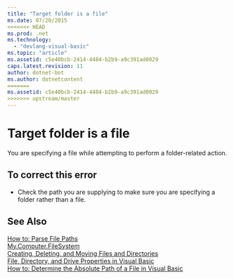 ```yaml
---
title: "Target folder is a file"
ms.date: 07/20/2015
<<<<<<< HEAD
ms.prod: .net
ms.technology: 
  - "devlang-visual-basic"
ms.topic: "article"
ms.assetid: c5e40bcb-2414-4484-b2b9-a9c391ad0029
caps.latest.revision: 11
author: dotnet-bot
ms.author: dotnetcontent
=======
ms.assetid: c5e40bcb-2414-4484-b2b9-a9c391ad0029
>>>>>>> upstream/master
---
```

# Target folder is a file
You are specifying a file while attempting to perform a folder-related action.  
  
## To correct this error  
  
-   Check the path you are supplying to make sure you are specifying a folder rather than a file.  
  
## See Also  
 [How to: Parse File Paths](../../visual-basic/developing-apps/programming/drives-directories-files/how-to-parse-file-paths.md)  
 [My.Computer.FileSystem](xref:Microsoft.VisualBasic.FileIO.FileSystem)  
 [Creating, Deleting, and Moving Files and Directories](../../visual-basic/developing-apps/programming/drives-directories-files/creating-deleting-and-moving-files-and-directories.md)  
 [File, Directory, and Drive Properties in Visual Basic](http://msdn.microsoft.com/library/131593e9-d1b0-4c89-9c03-ae8afc458829)  
 [How to: Determine the Absolute Path of a File in Visual Basic](http://msdn.microsoft.com/library/4c6769df-e9b9-4b69-bfdf-ce4cfbda30ff)
